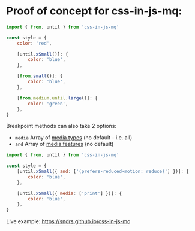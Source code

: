 # Proof of concept for css-in-js-mq:

```js
import { from, until } from 'css-in-js-mq'

const style = {
	color: 'red',

	[until.xSmall()]: {
		color: 'blue',
	},

	[from.small()]: {
		color: 'blue',
	},

	[from.medium.until.large()]: {
		color: 'green',
	},
}
```

Breakpoint methods can also take 2 options:
- `media` Array of [media types](https://developer.mozilla.org/en-US/docs/Web/CSS/Media_Queries/Using_media_queries#Media_types) (no default - i.e. all)
- `and` Array of [media features](https://developer.mozilla.org/en-US/docs/Web/CSS/Media_Queries/Using_media_queries#Media_features) (no default)

```js
import { from, until } from 'css-in-js-mq'

const style = {
	[until.xSmall({ and: ['(prefers-reduced-motion: reduce)'] })]: {
		color: 'blue',
	},

	[until.xSmall({ media: ['print'] })]: {
		color: 'blue',
	},
}
```

Live example: https://sndrs.github.io/css-in-js-mq
